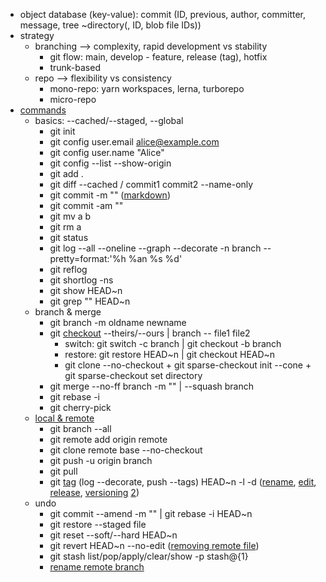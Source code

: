 - object database (key-value): commit (ID, previous, author, committer, message, tree ~directory(, ID, blob file IDs))
- strategy
	- branching --> complexity, rapid development vs stability
		- git flow: main, develop - feature, release (tag), hotfix
		- trunk-based
	- repo --> flexibility vs consistency
		- mono-repo: yarn workspaces, lerna, turborepo
		- micro-repo 
- [commands](https://antonz.org/git-by-example/?ref=dailydev)
	- basics: --cached/--staged, --global
		- git init
		- git config user.email alice@example.com
		- git config user.name "Alice"
		- git config --list --show-origin
		- git add .
		- git diff --cached / commit1 commit2 --name-only
		- git commit -m "" ([markdown](https://docs.github.com/en/get-started/writing-on-github/getting-started-with-writing-and-formatting-on-github/basic-writing-and-formatting-syntax))
		- git commit -am ""
		- git mv a b
		- git rm a
		- git status
		- git log --all --oneline --graph --decorate -n branch --pretty=format:'%h %an %s %d'
		- git reflog 
		- git shortlog -ns
		- git show HEAD~n
		- git grep "" HEAD~n
	- branch & merge
		- git branch -m oldname newname
		- git [checkout](https://stackoverflow.com/questions/57265785/whats-the-difference-between-git-switch-and-git-checkout-branch) --theirs/--ours | branch -- file1 file2
			- switch: git switch -c branch | git checkout -b branch
			- restore: git restore HEAD~n | git checkout HEAD~n
			- git clone --no-checkout + git sparse-checkout init --cone + git sparse-checkout set directory
		- git merge --no-ff branch -m "" | --squash branch
		- git rebase -i
		- git cherry-pick
	- [local & remote](https://kbroman.org/github_tutorial/pages/init.html)
		- git branch --all
		- git remote add origin remote
		- git clone remote base --no-checkout
		- git push -u origin branch
		- git pull
		- git [tag](https://stackoverflow.com/questions/3790669/git-is-a-tag-unique-per-commit) (log --decorate, push --tags) HEAD~n -l -d ([rename](https://stackoverflow.com/questions/1028649/how-do-you-rename-a-git-tag), [edit](https://stackoverflow.com/questions/7813194/how-do-i-edit-an-existing-tag-message-in-git), [release](https://git-scm.com/book/en/v2/Git-Basics-Tagging), [versioning](https://www.gitkraken.com/gitkon/semantic-versioning-git-tags) [2](https://frontside.com/blog/2022-02-09-semver-or-calver-by-project-type/))
	- undo
		- git commit --amend -m "" | git rebase -i HEAD~n
		- git restore --staged file
		- git reset --soft/--hard HEAD~n
		- git revert HEAD~n --no-edit ([removing remote file](https://daily-dev-tips.com/posts/removing-a-env-file-from-git-history/))
		- git stash list/pop/apply/clear/show -p stash@{1}
		- [rename remote branch](https://stackoverflow.com/questions/6591213/how-can-i-rename-a-local-git-branch)